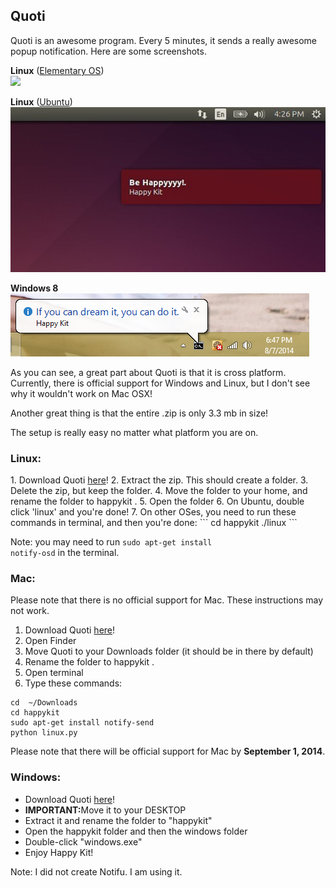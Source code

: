 <h2>Quoti</h2>

Quoti is an awesome program. Every 5 minutes, it sends a really awesome popup notification. Here are some screenshots.

<b>Linux</b> (<a href="http://www.elementaryos.org">Elementary OS</a>)
<br />
<img src="http://nexae.ryanzaleski.com/img/HappyCrop.JPG">


<b>Linux</b> (<a href="http://www.ubuntu.com/">Ubuntu</a>)
<br />
<img src="https://raw.githubusercontent.com/Nexae/HappyKit/master/Screenshots/Ubuntu_1404_Screenshot.JPG">


<b>Windows 8</b>
<br />
<img src="https://raw.githubusercontent.com/Nexae/HappyKit/a2f0d511c9516cac9d8569a5de0a3091d6a7f1ac/windows/HappySnap.PNG">

As you can see, a great part about Quoti is that it is cross platform. Currently, there is official support for Windows and Linux, but I don't see why it wouldn't work on Mac OSX!

Another great thing is that the entire .zip is only 3.3 mb in size!

The setup is really easy no matter what platform you are on.

<h3>Linux: </h3>
1. Download Quoti <a href="https://github.com/Nexae/quot/archive/master.zip">here</a>!
2. Extract the zip. This should create a folder.
3. Delete the zip, but keep the folder.
4. Move the folder to your home, and rename the folder to happykit .
5. Open the folder
6. On Ubuntu, double click 'linux' and you're done!
7. On other OSes, you need to run these commands in terminal, and then you're done:
```
cd happykit
./linux
```

Note: you may need to run <code>sudo apt-get install notify-osd</code> in the terminal.

<h3>Mac: </h3>
Please note that there is no official support for Mac. These instructions may not work.

1. Download Quoti <a href="https://github.com/Nexae/HappyKit/archive/master.zip">here</a>!
2. Open Finder
3. Move Quoti to your Downloads folder (it should be in there by default)
4. Rename the folder to happykit .
5. Open terminal
6. Type these commands:
```
cd  ~/Downloads
cd happykit
sudo apt-get install notify-send
python linux.py
```

Please note that there will be official support for Mac by <b>September 1, 2014</b>.

<h3>Windows: </h3>

- Download Quoti <a href="https://github.com/Nexae/HappyKit/archive/master.zip">here</a>!
- <b>IMPORTANT:</b>Move it to your DESKTOP
- Extract it and rename the folder to "happykit"
- Open the happykit folder and then the windows folder
- Double-click "windows.exe"
- Enjoy Happy Kit!

Note: I did not create Notifu. I am using it.
